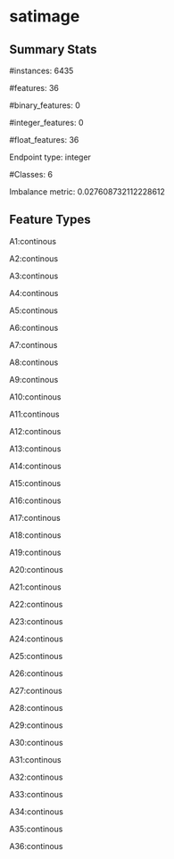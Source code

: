 # satimage

## Summary Stats

#instances: 6435

#features: 36

  #binary_features: 0

  #integer_features: 0

  #float_features: 36

Endpoint type: integer

#Classes: 6

Imbalance metric: 0.027608732112228612

## Feature Types

 A1:continous

A2:continous

A3:continous

A4:continous

A5:continous

A6:continous

A7:continous

A8:continous

A9:continous

A10:continous

A11:continous

A12:continous

A13:continous

A14:continous

A15:continous

A16:continous

A17:continous

A18:continous

A19:continous

A20:continous

A21:continous

A22:continous

A23:continous

A24:continous

A25:continous

A26:continous

A27:continous

A28:continous

A29:continous

A30:continous

A31:continous

A32:continous

A33:continous

A34:continous

A35:continous

A36:continous

